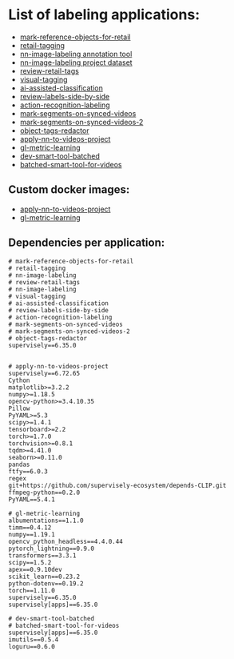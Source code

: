 # List of labeling applications:

- [mark-reference-objects-for-retail](https://github.com/supervisely-ecosystem/mark-reference-objects-for-retail)
- [retail-tagging](https://github.com/supervisely-ecosystem/retail-tagging)
- [nn-image-labeling annotation tool](https://github.com/supervisely-ecosystem/nn-image-labeling/tree/master/annotation-tool)
- [nn-image-labeling project dataset](https://github.com/supervisely-ecosystem/nn-image-labeling/tree/master/project-dataset)
- [review-retail-tags](https://github.com/supervisely-ecosystem/review-retail-tags)
- [visual-tagging](https://github.com/supervisely-ecosystem/visual-tagging)
- [ai-assisted-classification](https://github.com/supervisely-ecosystem/ai-assisted-classification)
- [review-labels-side-by-side](https://github.com/supervisely-ecosystem/review-labels-side-by-side)
- [action-recognition-labeling](https://github.com/supervisely-ecosystem/action-recognition-labeling)
- [mark-segments-on-synced-videos](https://github.com/supervisely-ecosystem/mark-segments-on-synced-videos)
- [mark-segments-on-synced-videos-2](https://github.com/supervisely-ecosystem/mark-segments-on-synced-videos-2)
- [object-tags-redactor](https://github.com/supervisely-ecosystem/object-tags-redactor)
- [apply-nn-to-videos-project](https://github.com/supervisely-ecosystem/apply-nn-to-videos-project)
- [gl-metric-learning](https://github.com/supervisely-ecosystem/gl-metric-learning)
- [dev-smart-tool-batched](https://github.com/supervisely-ecosystem/dev-smart-tool-batched)
- [batched-smart-tool-for-videos](https://github.com/supervisely-ecosystem/batched-smart-tool-for-videos)

## Custom docker images:

- [apply-nn-to-videos-project](https://github.com/supervisely-ecosystem/apply-nn-to-videos-project)
- [gl-metric-learning](https://github.com/supervisely-ecosystem/gl-metric-learning)

## Dependencies per application:

```text
# mark-reference-objects-for-retail
# retail-tagging                   
# nn-image-labeling                
# review-retail-tags               
# nn-image-labeling                
# visual-tagging                   
# ai-assisted-classification       
# review-labels-side-by-side       
# action-recognition-labeling      
# mark-segments-on-synced-videos   
# mark-segments-on-synced-videos-2 
# object-tags-redactor             
supervisely==6.35.0


# apply-nn-to-videos-project
supervisely==6.72.65
Cython
matplotlib>=3.2.2
numpy>=1.18.5
opencv-python>=3.4.10.35
Pillow
PyYAML>=5.3
scipy>=1.4.1
tensorboard>=2.2
torch>=1.7.0
torchvision>=0.8.1
tqdm>=4.41.0
seaborn>=0.11.0
pandas
ftfy==6.0.3
regex
git+https://github.com/supervisely-ecosystem/depends-CLIP.git
ffmpeg-python==0.2.0
PyYAML==5.4.1

# gl-metric-learning
albumentations==1.1.0
timm==0.4.12 
numpy==1.19.1
opencv_python_headless==4.4.0.44
pytorch_lightning==0.9.0
transformers==3.3.1
scipy==1.5.2
apex==0.9.10dev
scikit_learn==0.23.2
python-dotenv==0.19.2
torch==1.11.0
supervisely==6.35.0
supervisely[apps]==6.35.0

# dev-smart-tool-batched
# batched-smart-tool-for-videos
supervisely[apps]==6.35.0
imutils==0.5.4
loguru==0.6.0
```